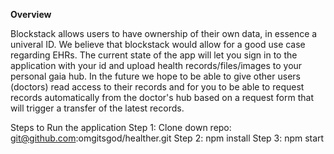 **Overview**

Blockstack allows users to have ownership of their own data, in essence a univeral ID. We believe that blockstack would allow for a good use case regarding EHRs. The current state of the app will let you sign in to the application with your id and  upload health records/files/images to your personal gaia hub. In the future we hope to be able to give other users (doctors) read access to their records and for you to be able to request records automatically from the doctor's hub based on a request form that will trigger a transfer of the latest records.

Steps to Run the application
Step 1: Clone down repo: git@github.com:omgitsgod/healther.git
Step 2: npm install
Step 3: npm start
